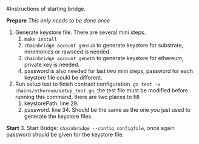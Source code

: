 #Instructions of starting bridge.

**Prepare** _This only needs to be done once_
1. Generate keystore file. There are several mini steps.
    1. `make install`
    2. `chainbridge account gensub` to generate keystore for substrate, mnemonics or rawseed is needed.
    3. `chainbridge account geneth` to generate keystore for ethereum, private key is needed.
    4. password is also needed for last two mini steps, password for each keystore file could be different.
2. Run setup test to finish contract configuration. 
    `go test -v chains/ethereum/setup_test.go`, the test file must be modified before running this command, there are two places to fill.
    1. keystorePath.  line 29. 
    2. password. line 34. Should be the same as the one you just used to generate the keystore files.
    
**Start**
3. Start Bridge:
`chainbridge --config configfile`, once again password should be given for the keystore file.
    